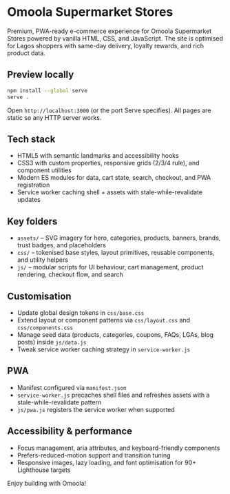 # Omoola Supermarket Stores

Premium, PWA-ready e-commerce experience for Omoola Supermarket Stores powered by vanilla HTML, CSS, and JavaScript. The site is optimised for Lagos shoppers with same-day delivery, loyalty rewards, and rich product data.

## Preview locally

```bash
npm install --global serve
serve .
```

Open `http://localhost:3000` (or the port Serve specifies). All pages are static so any HTTP server works.

## Tech stack

- HTML5 with semantic landmarks and accessibility hooks
- CSS3 with custom properties, responsive grids (2/3/4 rule), and component utilities
- Modern ES modules for data, cart state, search, checkout, and PWA registration
- Service worker caching shell + assets with stale-while-revalidate updates

## Key folders

- `assets/` – SVG imagery for hero, categories, products, banners, brands, trust badges, and placeholders
- `css/` – tokenised base styles, layout primitives, reusable components, and utility helpers
- `js/` – modular scripts for UI behaviour, cart management, product rendering, checkout flow, and search

## Customisation

- Update global design tokens in `css/base.css`
- Extend layout or component patterns via `css/layout.css` and `css/components.css`
- Manage seed data (products, categories, coupons, FAQs, LGAs, blog posts) inside `js/data.js`
- Tweak service worker caching strategy in `service-worker.js`

## PWA

- Manifest configured via `manifest.json`
- `service-worker.js` precaches shell files and refreshes assets with a stale-while-revalidate pattern
- `js/pwa.js` registers the service worker when supported

## Accessibility & performance

- Focus management, aria attributes, and keyboard-friendly components
- Prefers-reduced-motion support and transition tuning
- Responsive images, lazy loading, and font optimisation for 90+ Lighthouse targets

Enjoy building with Omoola!
